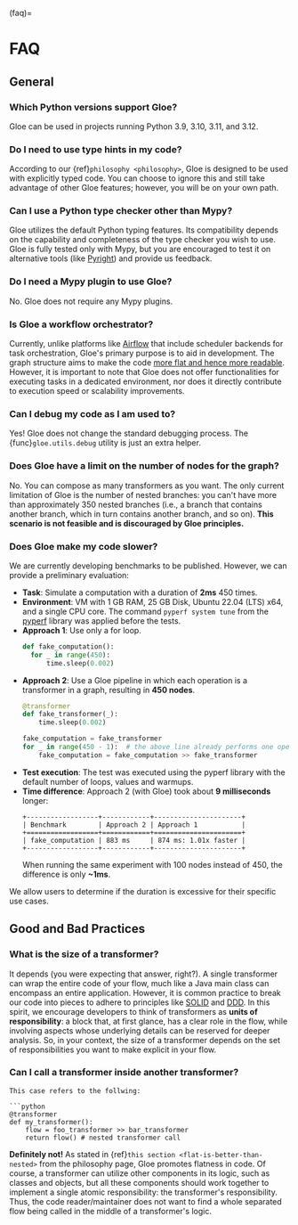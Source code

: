 (faq)=
# FAQ

## General

### Which Python versions support Gloe?

Gloe can be used in projects running Python 3.9, 3.10, 3.11, and 3.12.

### Do I need to use type hints in my code?

According to our {ref}`philosophy <philosophy>`, Gloe is designed to be used with explicitly typed code. You can choose to ignore this and still take advantage of other Gloe features; however, you will be on your own path.

### Can I use a Python type checker other than Mypy?

Gloe utilizes the default Python typing features. Its compatibility depends on the capability and completeness of the type checker you wish to use. Gloe is fully tested only with Mypy, but you are encouraged to test it on alternative tools (like [Pyright](https://microsoft.github.io/pyright)) and provide us feedback.

### Do I need a Mypy plugin to use Gloe?

No. Gloe does not require any Mypy plugins.

### Is Gloe a workflow orchestrator?

Currently, unlike platforms like [Airflow](https://airflow.apache.org/) that include scheduler backends for task orchestration, Gloe's primary purpose is to aid in development. The graph structure aims to make the code [more flat and hence more readable](https://en.wikibooks.org/wiki/Computer_Programming/Coding_Style/Minimize_nesting). However, it is important to note that Gloe does not offer functionalities for executing tasks in a dedicated environment, nor does it directly contribute to execution speed or scalability improvements.

### Can I debug my code as I am used to?

Yes! Gloe does not change the standard debugging process. The {func}`gloe.utils.debug` utility is just an extra helper.

### Does Gloe have a limit on the number of nodes for the graph?

No. You can compose as many transformers as you want. The only current limitation of Gloe is the number of nested branches: you can't have more than approximately 350 nested branches (i.e., a branch that contains another branch, which in turn contains another branch, and so on). **This scenario is not feasible and is discouraged by Gloe principles.**

### Does Gloe make my code slower?

We are currently developing benchmarks to be published. However, we can provide a preliminary evaluation:

- **Task**: Simulate a computation with a duration of **2ms** 450 times.
- **Environment**: VM with 1 GB RAM, 25 GB Disk, Ubuntu 22.04 (LTS) x64, and a single CPU core. The command `pyperf system tune` from the [pyperf](https://github.com/psf/pyperf) library was applied before the tests.
- **Approach 1**: Use only a for loop.
  ```python
  def fake_computation():
    for _ in range(450):
        time.sleep(0.002) 
  ```
- **Approach 2**: Use a Gloe pipeline in which each operation is a transformer in a graph, resulting in **450 nodes**.
  ```python
  @transformer
  def fake_transformer(_):
      time.sleep(0.002)
  
  fake_computation = fake_transformer
  for _ in range(450 - 1):  # the above line already performs one operation 
      fake_computation = fake_computation >> fake_transformer
  ```
- **Test execution**: The test was executed using the pyperf library with the default number of loops, values and warmups.
- **Time difference**: Approach 2 (with Gloe) took about **9 milliseconds** longer:
    ```text
    +------------------+------------+----------------------+
    | Benchmark        | Approach 2 | Approach 1           |
    +==================+============+======================+
    | fake_computation | 883 ms     | 874 ms: 1.01x faster |
    +------------------+------------+----------------------+
    ```
    When running the same experiment with 100 nodes instead of 450, the difference is only **~1ms**.

We allow users to determine if the duration is excessive for their specific use cases.


## Good and Bad Practices


### What is the size of a transformer?
It depends (you were expecting that answer, right?). A single transformer can wrap the entire code of your flow, much like a Java main class can encompass an entire application. However, it is common practice to break our code into pieces to adhere to principles like [SOLID](https://en.wikipedia.org/wiki/SOLID) and [DDD](https://en.wikipedia.org/wiki/Domain-driven_design). In this spirit, we encourage developers to think of transformers as **units of responsibility**: a block that, at first glance, has a clear role in the flow, while involving aspects whose underlying details can be reserved for deeper analysis. So, in your context, the size of a transformer depends on the set of responsibilities you want to make explicit in your flow.

### Can I call a transformer inside another transformer?

```{note}
This case refers to the follwing:

```python
@transformer
def my_transformer():
    flow = foo_transformer >> bar_transformer
    return flow() # nested transformer call
``` 


**Definitely not!** As stated in {ref}`this section <flat-is-better-than-nested>` from the philosophy page, Gloe promotes flatness in code. Of course, a transformer can utilize other components in its logic, such as classes and objects, but all these components should work together to implement a single atomic responsibility: the transformer's responsibility. Thus, the code reader/maintainer does not want to find a whole separated flow being called in the middle of a transformer's logic.
